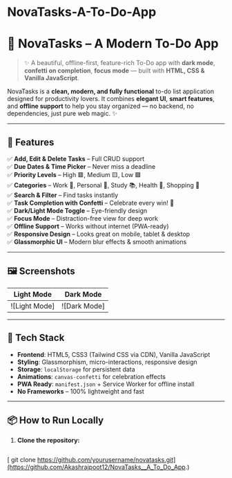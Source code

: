 # NovaTasks-A-To-Do-App
# 🌟 NovaTasks – A Modern To-Do App

> ✨ A beautiful, offline-first, feature-rich To-Do app with **dark mode**, **confetti on completion**, **focus mode** — built with **HTML, CSS & Vanilla JavaScript**.



NovaTasks is a **clean, modern, and fully functional** to-do list application designed for productivity lovers. It combines **elegant UI**, **smart features**, and **offline support** to help you stay organized — no backend, no dependencies, just pure web magic. ✨

---

## 🚀 Features

✅ **Add, Edit & Delete Tasks** – Full CRUD support  
✅ **Due Dates & Time Picker** – Never miss a deadline  
✅ **Priority Levels** – High 🟥, Medium 🟨, Low 🟩  
✅ **Categories** – Work 💼, Personal 🏡, Study 📚, Health 💪, Shopping 🛒  
✅ **Search & Filter** – Find tasks instantly  
✅ **Task Completion with Confetti** – Celebrate every win! 🎉  
✅ **Dark/Light Mode Toggle** – Eye-friendly design  
✅ **Focus Mode** – Distraction-free view for deep work  
✅ **Offline Support** – Works without internet (PWA-ready)  
✅ **Responsive Design** – Looks great on mobile, tablet & desktop  
✅ **Glassmorphic UI** – Modern blur effects & smooth animations  

---

## 🖼️ Screenshots

| Light Mode | Dark Mode |
|----------|----------|
| ![Light Mode] | ![Dark Mode] |

---

## 🔧 Tech Stack

- **Frontend**: HTML5, CSS3 (Tailwind CSS via CDN), Vanilla JavaScript
- **Styling**: Glassmorphism, micro-interactions, responsive design
- **Storage**: `localStorage` for persistent data
- **Animations**: `canvas-confetti` for celebration effects
- **PWA Ready**: `manifest.json` + Service Worker for offline install
- **No Frameworks** – 100% lightweight and fast

---

## 📦 How to Run Locally

1. **Clone the repository:**
   ```bash
[   git clone https://github.com/yourusername/novatasks.git](https://github.com/Akashrajpoot12/NovaTasks__A_To_Do_App.)
